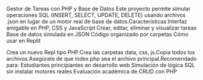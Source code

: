 Gestor de Tareas con PHP y Base de Datos 
Este proyecto permite simular operaciones SQL (INSERT, SELECT, UPDATE, DELETE) usando archivos .json en lugar de un motor real de base de datos.Características
Interfaz amigable en PHP, CSS y JavaScript
Crear, editar, eliminar y visualizar tareas
Base de datos simulada en JSON
Código organizado por carpetas
Cómo usar en Replit

Crea un nuevo Repl tipo PHP.Crea las carpetas data, css, js.Copia todos los archivos.Asegúrate de que index.php sea el archivo principal.Recomendado para:
Estudiantes principiantes en desarrollo web
Simulación de lógica SQL sin instalar motores reales
Evaluación académica de CRUD con PHP
